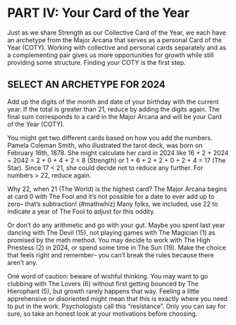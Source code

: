 # PART IV: Your Card of the Year

Just as we share Strength as our Collective Card of the Year, we each have an archetype from the Major Arcana that serves as a personal Card of the Year (COTY). Working with collective and personal cards separately and as a complementing pair gives us more opportunities for growth while still providing some structure. Finding your COTY is the first step.

## SELECT AN ARCHETYPE FOR 2024

Add up the digits of the month and date of your birthday with the current year. If the total is greater than 21, reduce by adding the digits again. The final sum corresponds to a card in the Major Arcana and will be your Card of the Year (COTY).

You might get two different cards based on how you add the numbers. Pamela Coleman Smith, who illustrated the tarot deck, was born on February 16th, 1878. She might calculate her card in 2024 like 16 + 2 + 2024 = 2042 = 2 + 0 + 4 + 2 = 8 (Strength) or 1 + 6 + 2 + 2 + 0 + 2 + 4 = 17 (The Star). Since 17 < 21, she could decide not to reduce any further. For numbers > 22, reduce again.

Why 22, when 21 (The World) is the highest card? The Major Arcana begins at card 0 with The Fool and it’s not possible for a date to ever add up to zero– that’s subtraction! (#mathwhiz) Many folks, we included, use 22 to indicate a year of The Fool to adjust for this oddity.

Or don’t do any arithmetic and go with your gut. Maybe you spent last year dancing with The Devil (15), not playing games with The Magician (1) as promised by the math method. You may decide to work with The High Priestess (2) in 2024, or spend some time in The Sun (19). Make the choice that feels right and remember– you can’t break the rules because there aren’t any.

One word of caution: beware of wishful thinking. You may want to go clubbing with The Lovers (6) without first getting bounced by The Hierophant (5), but growth rarely happens that way. Feeling a little apprehensive or disoriented might mean that this is exactly where you need to put in the work. Psychologists call this “resistance”. Only you can say for sure, so take an honest look at your motivations before choosing.

